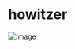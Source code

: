 # howitzer

![image](https://user-images.githubusercontent.com/74719878/99695513-830ff000-2a42-11eb-91ed-d75eb3ba682d.png)

